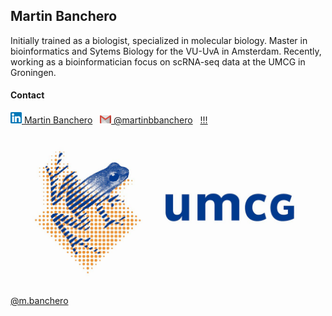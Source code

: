 ## Martin Banchero
Initially trained as a biologist, specialized in molecular biology. Master in bioinformatics and Sytems Biology for the VU-UvA in Amsterdam. Recently, working as a bioinformatician focus on scRNA-seq data at the UMCG in Groningen. 

#### Contact
[![linkedin](https://github.com/MartinBanchero/MartinBanchero/blob/master/linkedins.png) Martin Banchero](https://www.linkedin.com/in/martin-banchero-1883b8b2)
&nbsp;
[![gmail](https://github.com/MartinBanchero/MartinBanchero/blob/master/New_Logo_Gmail.png) @martinbbanchero](mailto:martinbbanchero@gmail.com)
&nbsp;
[!!!![UMCG](https://github.com/MartinBanchero/MartinBanchero/blob/master/UMCG-logo-min.jpg) @m.banchero](mailto:martinbbanchero@gmail.com)
&nbsp;
